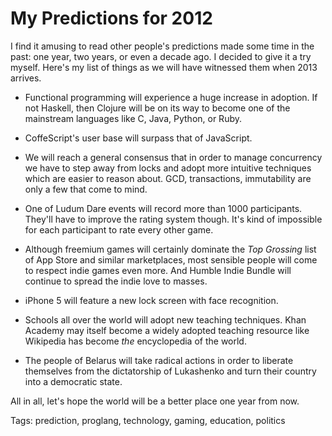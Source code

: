 My Predictions for 2012
=======================

I find it amusing to read other people's predictions made some time in the
past: one year, two years, or even a decade ago. I decided to give it a try
myself. Here's my list of things as we will have witnessed them when 2013
arrives.

* Functional programming will experience a huge increase in adoption. If not
  Haskell, then Clojure will be on its way to become one of the mainstream
  languages like C, Java, Python, or Ruby.

* CoffeScript's user base will surpass that of JavaScript. 

* We will reach a general consensus that in order to manage concurrency we have
  to step away from locks and adopt more intuitive techniques which are easier
  to reason about. GCD, transactions, immutability are only a few that come to
  mind.

* One of Ludum Dare events will record more than 1000 participants. They'll
  have to improve the rating system though. It's kind of impossible for each
  participant to rate every other game. 

* Although freemium games will certainly dominate the _Top Grossing_ list of
  App Store and similar marketplaces, most sensible people will come to respect
  indie games even more. And Humble Indie Bundle will continue to spread the
  indie love to masses.

* iPhone 5 will feature a new lock screen with face recognition.

* Schools all over the world will adopt new teaching techniques. Khan Academy
  may itself become a widely adopted teaching resource like Wikipedia has
  become _the_ encyclopedia of the world.

* The people of Belarus will take radical actions in order to liberate
  themselves from the dictatorship of Lukashenko and turn their country into a
  democratic state.

All in all, let's hope the world will be a better place one year from now.


Tags: prediction, proglang, technology, gaming, education, politics
